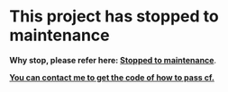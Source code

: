 # This project has stopped to maintenance
**Why stop, please refer here: [Stopped to maintenance](https://github.com/vvanglro/cf-clearance/issues/58)**.

**[You can contact me to get the code of how to pass cf.](https://github.com/vvanglro/cf-clearance/issues/58#issuecomment-1659865076)**
